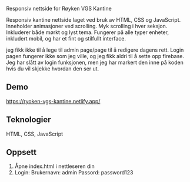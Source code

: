 Responsiv nettside for Røyken VGS Kantine

Responsiv kantine nettside laget ved bruk av HTML, CSS og JavaScript.
Inneholder animasjoner ved scrolling.
Myk scrolling i hver seksjon.
Inkluderer både mørkt og lyst tema.
Fungerer på alle typer enheter, inkludert mobil, og har et fint og stilfullt interface.

jeg fikk ikke til å lege til admin page/page til å redigere dagens rett. 
Login pagen fungerer ikke som jeg ville, og jeg fikk aldri til å sette opp firebase.
Jeg har slått av login funksjonen, men jeg har markert den inne på koden hvis du vil skjekke hvordan den ser ut.

## Demo

https://ryoken-vgs-kantine.netlify.app/

## Teknologier

HTML, CSS, JavaScript

## Oppsett

1. Åpne index.html i nettleseren din
2. Login:
   Brukernavn: admin
   Passord: password123
